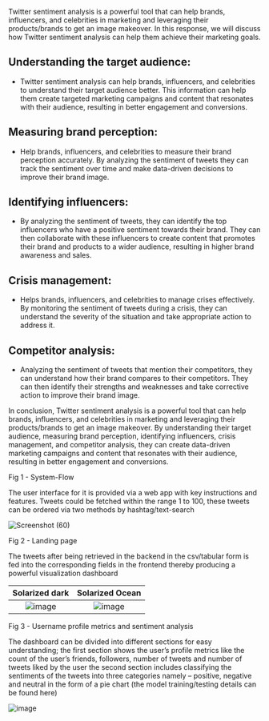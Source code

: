 Twitter sentiment analysis is a powerful tool that can help brands, influencers, and celebrities in marketing and leveraging their products/brands to get an image makeover. In this response, we will discuss how Twitter sentiment analysis can help them achieve their marketing goals.

## Understanding the target audience:
- Twitter sentiment analysis can help brands, influencers, and celebrities to understand their target audience better. This information can help them create targeted marketing campaigns and content that resonates with their audience, resulting in better engagement and conversions.

## Measuring brand perception:
- Help brands, influencers, and celebrities to measure their brand perception accurately. By analyzing the sentiment of tweets they can track the sentiment over time and make data-driven decisions to improve their brand image. 

## Identifying influencers:
- By analyzing the sentiment of tweets, they can identify the top influencers who have a positive sentiment towards their brand. They can then collaborate with these influencers to create content that promotes their brand and products to a wider audience, resulting in higher brand awareness and sales.

## Crisis management:
- Helps brands, influencers, and celebrities to manage crises effectively. By monitoring the sentiment of tweets during a crisis, they can understand the severity of the situation and take appropriate action to address it. 

## Competitor analysis:
- Analyzing the sentiment of tweets that mention their competitors, they can understand how their brand compares to their competitors. They can then identify their strengths and weaknesses and take corrective action to improve their brand image.

In conclusion, Twitter sentiment analysis is a powerful tool that can help brands, influencers, and celebrities in marketing and leveraging their products/brands to get an image makeover. By understanding their target audience, measuring brand perception, identifying influencers, crisis management, and competitor analysis, they can create data-driven marketing campaigns and content that resonates with their audience, resulting in better engagement and conversions.

Fig 1 - System-Flow

The user interface for it is provided via a web app with key instructions and features.
Tweets could be fetched within the range 1 to 100, these tweets can be ordered via two methods by
hashtag/text-search

![Screenshot (60)](https://user-images.githubusercontent.com/75988493/224557014-2c05b539-dbbb-45d3-93d7-0a2255d37ab1.png)

Fig 2 - Landing page

The tweets after being retrieved in the backend in the csv/tabular form is fed into the corresponding fields in the frontend thereby producing a powerful visualization dashboard

Solarized dark             |  Solarized Ocean         | 
:-------------------------:|:-------------------------: 
![image](https://user-images.githubusercontent.com/75988493/224601020-e066e210-2473-4a10-9137-4704944b9260.png) |  ![image](https://user-images.githubusercontent.com/75988493/224601206-07c6f24a-1396-4317-99ed-e88809b81507.png) 

Fig 3 - Username profile metrics and sentiment analysis

The dashboard can be divided into different sections for easy understanding;
the first section shows the user’s profile metrics like the count of the user’s friends, followers, number of tweets and number of tweets liked by the user
the second section includes classifying the sentiments of the tweets into three categories namely – positive, negative and neutral in the form of a pie chart (the model training/testing details can be found here)

![image](https://user-images.githubusercontent.com/75988493/224602085-4e81bbaf-e100-4823-b365-a7d5605d6a73.png)





